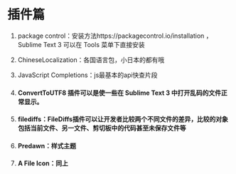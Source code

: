 # 插件篇

1. package control：安装方法https://packagecontrol.io/installation ，Sublime Text 3 可以在 Tools 菜单下直接安装

2. ChineseLocalization：各国语言包，小日本的都有哦

3. JavaScript Completions：js最基本的api快查片段

4. #### ConvertToUTF8 插件可以是使一些在 Sublime Text 3 中打开乱码的文件正常显示。

5. #### filediffs：FileDiffs插件可以让开发者比较两个不同文件的差异，比较的对象包括当前文件、另一文件、剪切板中的代码甚至未保存文件等

6. #### Predawn：样式主题

7. #### A File Icon：同上

